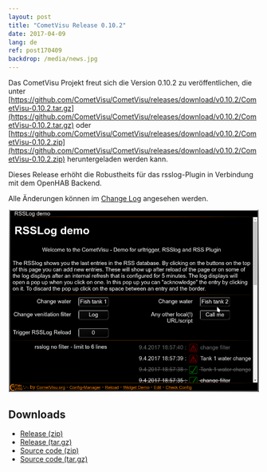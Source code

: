 ```yaml
---
layout: post
title: "CometVisu Release 0.10.2"
date: 2017-04-09
lang: de
ref: post170409
backdrop: /media/news.jpg
---
```


Das CometVisu Projekt freut sich die Version 0.10.2 zu veröffentlichen, die unter 
[https://github.com/CometVisu/CometVisu/releases/download/v0.10.2/CometVisu-0.10.2.tar.gz](https://github.com/CometVisu/CometVisu/releases/download/v0.10.2/CometVisu-0.10.2.tar.gz)
oder 
[https://github.com/CometVisu/CometVisu/releases/download/v0.10.2/CometVisu-0.10.2.zip](https://github.com/CometVisu/CometVisu/releases/download/v0.10.2/CometVisu-0.10.2.zip)
heruntergeladen werden kann.

Dieses Release erhöht die Robustheits für das rsslog-Plugin in Verbindung mit dem OpenHAB Backend.

Alle Änderungen können im 
[Change Log](https://raw.githubusercontent.com/CometVisu/CometVisu/v0.10.2/ChangeLog)
angesehen werden.

![rsslog plugin](/media/posts/170409_screenshot_rsslog.png)

Downloads
---------

* [Release (zip)](https://github.com/CometVisu/CometVisu/releases/download/v0.10.2/CometVisu-0.10.2.zip)
* [Release (tar.gz)](https://github.com/CometVisu/CometVisu/releases/download/v0.10.2/CometVisu-0.10.2.tar.gz)
* [Source code (zip)](https://github.com/CometVisu/CometVisu/archive/v0.10.2.zip)
* [Source code (tar.gz)](https://github.com/CometVisu/CometVisu/archive/v0.10.2.tar.gz)
